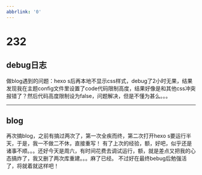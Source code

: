 ```yaml
---
abbrlink: '0'
---
```

# 232

## debug日志

做blog遇到的问题：hexo s后再本地不显示css样式，debug了2小时无果，结果发现我在主题config文件里设置了code代码限制高度，结果好像是和其他css冲突报错了？然后代码高度限制设为false，问题解决，但是不懂为甚么。。。
***

## blog

再次搞blog，之前有搞过两次了，第一次全疾而终，第二次打开hexo s要运行半天，于是，我一不做二不休，直接重写！
有了上次的经验，额，好吧，似乎还是诸事不顺。。。还好今天是周六，有时间花费去调试运行，额，就是差点又把我的心态搞炸了，我又删了两次库重建。。。麻了已经。
不过好在最终bebug后勉强活了，将就着就这样吧！
